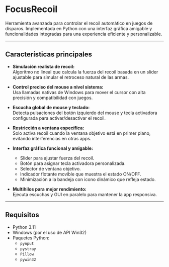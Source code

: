 # FocusRecoil

Herramienta avanzada para controlar el recoil automático en juegos de disparos. Implementada en Python con una interfaz gráfica amigable y funcionalidades integradas para una experiencia eficiente y personalizable.

---

## Características principales

- **Simulación realista de recoil:**  
  Algoritmo no lineal que calcula la fuerza del recoil basada en un slider ajustable para simular el retroceso natural de las armas.

- **Control preciso del mouse a nivel sistema:**  
  Usa llamadas nativas de Windows para mover el cursor con alta precisión y compatibilidad con juegos.

- **Escucha global de mouse y teclado:**  
  Detecta pulsaciones del botón izquierdo del mouse y tecla activadora configurada para activar/desactivar el recoil.

- **Restricción a ventana específica:**  
  Solo activa recoil cuando la ventana objetivo está en primer plano, evitando interferencias en otras apps.

- **Interfaz gráfica funcional y amigable:**  
  - Slider para ajustar fuerza del recoil.  
  - Botón para asignar tecla activadora personalizada.  
  - Selector de ventana objetivo.  
  - Indicador flotante movible que muestra el estado ON/OFF.  
  - Minimización a la bandeja con icono dinámico que refleja estado.

- **Multihilos para mejor rendimiento:**  
  Ejecuta escuchas y GUI en paralelo para mantener la app responsiva.

---

## Requisitos

- Python 3.11
- Windows (por el uso de API Win32)  
- Paquetes Python:  
  - `pynput`  
  - `pystray`  
  - `Pillow`  
  - `pywin32`  

